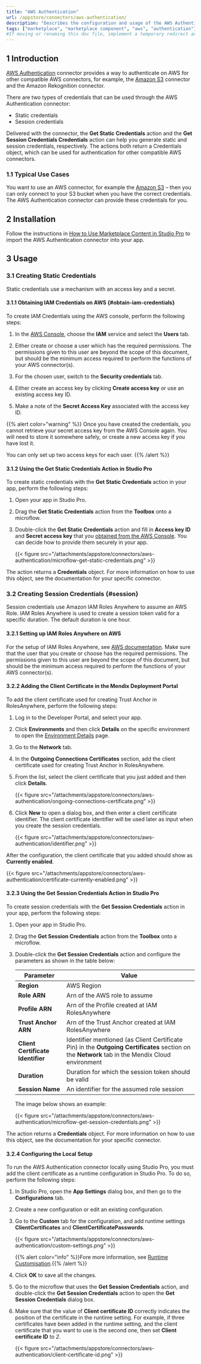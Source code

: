 ```yaml
---
title: "AWS Authentication"
url: /appstore/connectors/aws-authentication/
description: "Describes the configuration and usage of the AWS Authentication connector from the Mendix Marketplace. This is required to authenticate AWS connectors such as the Amazon S3 connector."
tags: ["marketplace", "marketplace component", "aws", "authentication"]
#If moving or renaming this doc file, implement a temporary redirect and let the respective team know they should update the URL in the product. See Mapping to Products for more details. 
---
```


## 1 Introduction

[AWS Authentication](https://marketplace.mendix.com/link/component/120333) connector provides a way to authenticate on AWS for other compatible AWS connectors, for example, the [Amazon S3](/appstore/connectors/aws-s3-connector/) connector and the Amazon Rekognition connector.

There are two types of credentials that can be used through the AWS Authentication connector:

- Static credentials
- Session credentials

Delivered with the connector, the **Get Static Credentials** action and the **Get Session Credentials Credentials** action can help you generate static and session credentials, respectively. The actions both return a Credentials object, which can be used for authentication for other compatible AWS connectors.

### 1.1 Typical Use Cases

You want to use an AWS connector, for example the [Amazon S3](/appstore/connectors/aws-s3-connector/) – then you can only connect to your S3 bucket when you have the correct credentials. The AWS Authentication connector can provide these credentials for you.

## 2 Installation

Follow the instructions in [How to Use Marketplace Content in Studio Pro](/appstore/general/app-store-content/) to import the AWS Authentication connector into your app.

## 3 Usage

### 3.1 Creating Static Credentials

Static credentials use a mechanism with an access key and a secret.

#### 3.1.1 Obtaining IAM Credentials on AWS {#obtain-iam-credentials}

To create IAM Credentials using the AWS console, perform the following steps:

1. In the [AWS Console](https://console.aws.amazon.com/console/home), choose the **IAM** service and select the **Users** tab.

2. Either create or choose a user which has the required permissions. The permissions given to this user are beyond the scope of this document, but should be the minimum access required to perform the functions of your AWS connector(s).

3. For the chosen user, switch to the **Security credentials** tab.

4. Either create an access key by clicking **Create access key** or use an existing access key ID.

5. Make a note of the **Secret Access Key** associated with the access key ID.


{{% alert color="warning" %}}
Once you have created the credentials, you cannot retrieve your secret access key from the AWS Console again. You will need to store it somewhere safely, or create a new access key if you have lost it.

You can only set up two access keys for each user.
{{% /alert %}}

#### 3.1.2 Using the Get Static Credentials Action in Studio Pro

To create static credentials with the **Get Static Credentials** action in your app, perform the following steps:

1. Open your app in Studio Pro.
2. Drag the **Get Static Credentials** action from the **Toolbox** onto a microflow.
3. Double-click the **Get Static Credentials** action and fill in **Access key ID** and **Secret access key** that you [obtained from the AWS Console](#obtain-iam-credentials). You can decide how to provide them securely in your app.

   {{< figure src="/attachments/appstore/connectors/aws-authentication/microflow-get-static-credentials.png" >}}


The action returns a **Credentials** object. For more information on how to use this object, see the documentation for your specific connector.

### 3.2 Creating Session Credentials {#session}

Session credentials use Amazon IAM Roles Anywhere to assume an AWS Role. IAM Roles Anywhere is used to create a session token valid for a specific duration. The default duration is one hour.

#### 3.2.1 Setting up IAM Roles Anywhere on AWS

For the setup of IAM Roles Anywhere, see [AWS documentation](https://docs.aws.amazon.com/rolesanywhere/latest/userguide/introduction.html). Make sure that the user that you create or choose has the required permissions. The permissions given to this user are beyond the scope of this document, but should be the minimum access required to perform the functions of your AWS connector(s).

#### 3.2.2  Adding the Client Certificate in the Mendix Deployment Portal

To add the client certificate used for creating Trust Anchor in RolesAnywhere, perform the following steps:

1. Log in to the Developer Portal, and select your app.

2. Click **Environments** and then click **Details** on the specific environment to open the [Environment Details](/developerportal/deploy/environments-details/#network-tab) page.

3. Go to the **Network** tab.

4. In the **Outgoing Connections Certificates** section, add the client certificate used for creating Trust Anchor in RolesAnywhere. 

5. From the list, select the client certificate that you just added and then click **Details**.

   {{< figure src="/attachments/appstore/connectors/aws-authentication/ongoing-connections-certificate.png" >}}

6. Click **New** to open a dialog box, and then enter a client certificate identifier. The client certificate identifier will be used later as input when you create the session credentials.

   {{< figure src="/attachments/appstore/connectors/aws-authentication/identifier.png" >}}

After the configuration, the client certificate that you added should show as **Currently enabled**.

{{< figure src="/attachments/appstore/connectors/aws-authentication/certificate-currently-enabled.png" >}}


#### 3.2.3 Using the Get Session Credentials Action in Studio Pro

To create session credentials with the **Get Session Credentials** action in your app, perform the following steps:

1. Open your app in Studio Pro.

2. Drag the **Get Session Credentials** action from the **Toolbox** onto a microflow.

3. Double-click the **Get Session Credentials** action and configure the parameters as shown in the table below:

    | Parameter                         | Value                                                        |
    | --------------------------------- | ------------------------------------------------------------ |
    | **Region**                        | AWS Region                                                   |
    | **Role ARN**                      | Arn of the AWS role to assume                                |
    | **Profile ARN**                   | Arn of the Profile created at IAM RolesAnywhere              |
    | **Trust Anchor ARN**              | Arn of the Trust Anchor created at IAM RolesAnywhere         |
    | **Client Certificate Identifier** | Identifier mentioned (as Client Certificate Pin) in the **Outgoing Certificates** section on the **Network** tab in the Mendix Cloud environment |
    | **Duration**                      | Duration for which the session token should be valid         |
    | **Session Name**                  | An identifier for the assumed role session                   |

    The image below shows an example:

    {{< figure src="/attachments/appstore/connectors/aws-authentication/microflow-get-session-credentials.png" >}}

The action returns a **Credentials** object. For more information on how to use this object, see the documentation for your specific connector.

#### 3.2.4 Configuring the Local Setup

To run the AWS Authentication connector locally using Studio Pro, you must add the client certificate as a runtime configuration in Studio Pro. To do so, perform the following steps:

1. In Studio Pro, open the **App Settings** dialog box, and then go to the **Configurations** tab.

2. Create a new configuration or edit an existing configuration.

3. Go to the **Custom** tab for the configuration, and add runtime settings **ClientCertificates** and **ClientCertificatePasswords**.

   {{< figure src="/attachments/appstore/connectors/aws-authentication/custom-settings.png" >}}

   {{% alert color="info" %}}Fore more information, see [Runtime Customisation](/refguide/custom-settings/).{{% /alert %}}

4. Click **OK** to save all the changes.

5. Go to the microflow that uses the **Get Session Credentials** action, and double-click the **Get Session Credentials** action to open the **Get Session Credentials** dialog box.

6. Make sure that the value of **Client certificate ID** correctly indicates the position of the certificate in the runtime setting. For example, if three certificates have been added in the runtime setting, and the client certificate that you want to use is the second one, then set **Client certificate ID** to *2*. 

   {{< figure src="/attachments/appstore/connectors/aws-authentication/client-certificate-id.png" >}}
